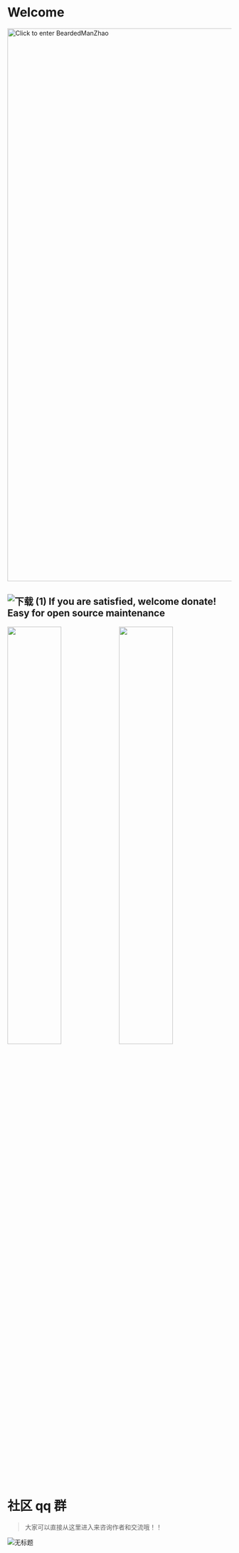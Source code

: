 # Welcome

<!-- <img align="left" src="https://github-readme-stats.vercel.app/api?username=BeardedManZhao&include_all_commits=true&count_private-true&custom_title=BeardedManZhao'%20GitHub%20Stats&line_height=30&show_icons=true&hide_border=true&bg_color=192133&title_color=efb752&icon_color=efb752&text_color=70bed9" width="100%"/>
<br>
-->

<a href='http://www.lingyuzhao.top/'>
  <img src='https://github.com/BeardedManZhao/BeardedManZhao/assets/113756063/32980a00-f19b-4c8d-a80f-fd887ad0fe0b' title='BeardedManZhao's website center!' style='width:1240px' alt='Click to enter BeardedManZhao's website!'>
</a>

## ![下载 (1)](https://github.com/BeardedManZhao/BeardedManZhao/assets/113756063/04bb5549-e7dd-4d46-b9da-340b16b09488) If you are satisfied, welcome donate! Easy for open source maintenance

<img src='https://github.com/BeardedManZhao/BeardedManZhao/assets/113756063/ace9940e-7eef-4155-ad59-af088be3c15a' style='width:49%'/>
<img src='https://github.com/BeardedManZhao/BeardedManZhao/assets/113756063/c594bc1a-88e6-4409-985d-31686a3a30fd' style='width:49%'/>

<!--
<img src='https://github.com/BeardedManZhao/BeardedManZhao/assets/113756063/1c104a22-90bd-4e4b-970d-2ccc980e1294'/>
<img src='https://github.com/BeardedManZhao/BeardedManZhao/assets/113756063/1181e131-9bae-4c80-a81b-a16726c57c76'/>
-->

# 社区 qq 群

> 大家可以直接从这里进入来咨询作者和交流哦！！

![无标题](https://github.com/user-attachments/assets/0d33aa4c-099e-4ac1-9f0a-0ec48199da15)

